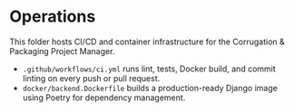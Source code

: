 # Operations

This folder hosts CI/CD and container infrastructure for the Corrugation & Packaging Project Manager.

- `.github/workflows/ci.yml` runs lint, tests, Docker build, and commit linting on every push or pull request.
- `docker/backend.Dockerfile` builds a production-ready Django image using Poetry for dependency management.
